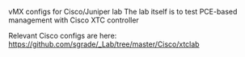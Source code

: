 vMX configs for Cisco/Juniper lab
The lab itself is to test PCE-based management with Cisco XTC controller

Relevant Cisco configs are here:
https://github.com/sgrade/_Lab/tree/master/Cisco/xtclab
